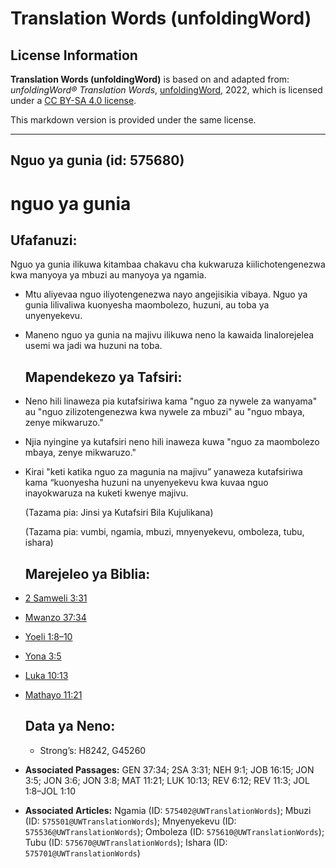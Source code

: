 # Translation Words (unfoldingWord)

## License Information

**Translation Words (unfoldingWord)** is based on and adapted from: _unfoldingWord® Translation Words_, [unfoldingWord](https://unfoldingword.org/utw), 2022, which is licensed under a [CC BY-SA 4.0 license](https://creativecommons.org/licenses/by-sa/4.0/legalcode.en).

This markdown version is provided under the same license.



--------------------------------

## Nguo ya gunia (id: 575680)

nguo ya gunia
=============

Ufafanuzi:
----------

Nguo ya gunia ilikuwa kitambaa chakavu cha kukwaruza kiilichotengenezwa kwa manyoya ya mbuzi au manyoya ya ngamia.

* Mtu aliyevaa nguo iliyotengenezwa nayo angejisikia vibaya. Nguo ya gunia lilivaliwa kuonyesha maombolezo, huzuni, au toba ya unyenyekevu.
* Maneno nguo ya gunia na majivu ilikuwa neno la kawaida linalorejelea usemi wa jadi wa huzuni na toba.

    Mapendekezo ya Tafsiri:
    -----------------------

* Neno hili linaweza pia kutafsiriwa kama "nguo za nywele za wanyama" au "nguo zilizotengenezwa kwa nywele za mbuzi" au "nguo mbaya, zenye mikwaruzo."
* Njia nyingine ya kutafsiri neno hili inaweza kuwa "nguo za maombolezo mbaya, zenye mikwaruzo."
* Kirai "keti katika nguo za magunia na majivu” yanaweza kutafsiriwa kama “kuonyesha huzuni na unyenyekevu kwa kuvaa nguo inayokwaruza na kuketi kwenye majivu.

    (Tazama pia: Jinsi ya Kutafsiri Bila Kujulikana)

    (Tazama pia: vumbi, ngamia, mbuzi, mnyenyekevu, omboleza, tubu, ishara)

    Marejeleo ya Biblia:
    --------------------

* [2 Samweli 3:31](https://ref.ly/2Sam3:31)
* [Mwanzo 37:34](https://ref.ly/Gen37:34)
* [Yoeli 1:8–10](https://ref.ly/Joel1:8-Joel1:10)
* [Yona 3:5](https://ref.ly/Jonah3:5)
* [Luka 10:13](https://ref.ly/Luke10:13)
* [Mathayo 11:21](https://ref.ly/Matt11:21)

    Data ya Neno:
    -------------

    + Strong’s: H8242, G45260

* **Associated Passages:** GEN 37:34; 2SA 3:31; NEH 9:1; JOB 16:15; JON 3:5; JON 3:6; JON 3:8; MAT 11:21; LUK 10:13; REV 6:12; REV 11:3; JOL 1:8–JOL 1:10
* **Associated Articles:** Ngamia (ID: `575402@UWTranslationWords`); Mbuzi (ID: `575501@UWTranslationWords`); Mnyenyekevu (ID: `575536@UWTranslationWords`); Omboleza (ID: `575610@UWTranslationWords`); Tubu (ID: `575670@UWTranslationWords`); Ishara (ID: `575701@UWTranslationWords`)

